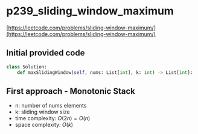 # p239_sliding_window_maximum
[https://leetcode.com/problems/sliding-window-maximum/](https://leetcode.com/problems/sliding-window-maximum/)

## Initial provided code
```Python
class Solution:
    def maxSlidingWindow(self, nums: List[int], k: int) -> List[int]:
```

## First approach - Monotonic Stack
- n: number of nums elements
- k: sliding window size
- time complexity: $O(2n) = O(n)$
- space complexity: $O(k)$

